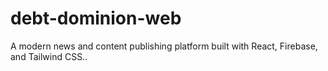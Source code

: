 # debt-dominion-web
A modern news and content publishing platform built with React, Firebase, and Tailwind CSS..
